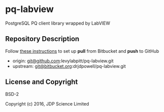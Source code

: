 # pq-labview

PostgreSQL PQ client library wrapped by LabVIEW

## Repository Description

Follow [these instructions](https://stackoverflow.com/questions/46691186/how-to-clone-a-project-from-github-but-use-bitbucket-as-remote-repository)
to set up **pull** from Bitbucket and **push** to GitHub

- origin: git@github.com:levylabpitt/pq-labview.git
- upstream: git@bitbucket.org:drjdpowell/pq-labview.git

## License and Copyright

BSD-2

Copyright (c) 2016, JDP Science Limited
